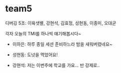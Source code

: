 # team5

디버깅 5조: 이육샛별, 강현석, 김효정, 성현동, 이종미, 오대균

각자 오늘의 TMI를 하나씩 얘기해봅시다~

- 이하은: 하루 종일 세션 준비하느라 밤을 새워버렸네요~
- 성현동: 도넛을 먹었어요!

- 강현석: 저는 이번주에 학교를 가요... 반 강제로..
